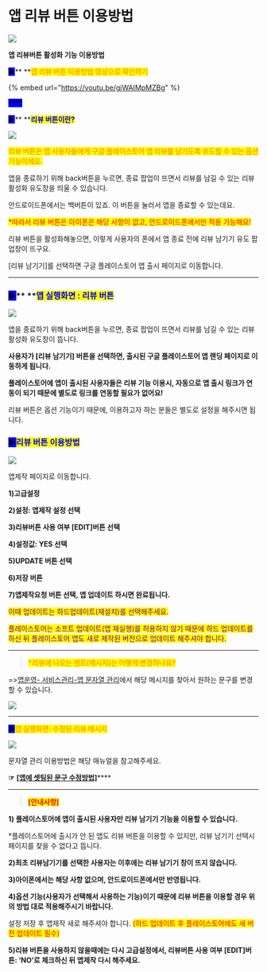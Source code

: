 # 앱 리뷰 버튼 이용방법

![](https://wp.swing2app.co.kr/wp-content/uploads/2019/03/%EB%A6%AC%EB%B7%B0%EB%B2%84%ED%8A%BC-%EC%A0%9C%EB%AA%A9.png)

**앱 리뷰버튼 활성화 기능 이용방법**

<mark style="background-color:blue;">**▶**</mark>**  **<mark style="color:orange;">**앱 리뷰 버튼 이용방법 영상으로 확인하기**</mark>&#x20;

{% embed url="https://youtu.be/gjWAIMpMZBg" %}

<mark style="background-color:blue;">****</mark>

<mark style="background-color:blue;">**▶**</mark>**  **<mark style="color:blue;">**리뷰 버튼이란?**</mark>

![](https://wp.swing2app.co.kr/wp-content/uploads/2019/03/%EB%A6%AC%EB%B7%B0%EC%B0%BD.png)

<mark style="color:orange;">**리뷰 버튼은 앱 사용자들에게 구글 플레이스토어 앱 리뷰를 남기도록 유도할 수 있는 옵션 기능이에요.**</mark>

앱을 종료하기 위해 back버튼을 누르면, 종료 팝업이 뜨면서 리뷰를 남길 수 있는 리뷰 활성화 유도창을 띄울 수 있습니다.

안드로이드폰에서는 백버튼이 있죠. 이 버튼을 눌러서 앱을 종료할 수 있는데요.

<mark style="color:red;">\*따라서 리뷰 버튼은 아이폰은 해당 사항이 없고, 안드로이드폰에서만 적용 가능해요!</mark>

리뷰 버튼을 활성화해놓으면, 이렇게 사용자의 폰에서 앱 종료 전에 리뷰 남기기 유도 팝업창이 뜨구요.

\[리뷰 남기기]를 선택하면 구글 플레이스토어 앱 출시 페이지로 이동합니다.

***

### <mark style="background-color:blue;">**▶**</mark>**  **<mark style="color:blue;">**앱 실행화면 : 리뷰 버튼**</mark>

![](https://wp.swing2app.co.kr/wp-content/uploads/2019/03/%EB%A6%AC%EB%B7%B0%EC%B0%BD2.png)

앱을 종료하기 위해 back버튼을 누르면, 종료 팝업이 뜨면서 리뷰를 남길 수 있는 리뷰 활성화 유도창이 뜹니다.

**사용자가 \[리뷰 남기기] 버튼을 선택하면, 출시된 구글 플레이스토어 앱 랜딩 페이지로 이동하게 됩니다.**

**플레이스토어에 앱이 출시된 사용자들은 리뷰 기능 이용시, 자동으로 앱 출시 링크가 연동이 되기 때문에 별도로 링크를 연동할 필요가 없어요!**

리뷰 버튼은 옵션 기능이기 때문에, 이용하고자 하는 분들은 별도로 설정을 해주시면 됩니다.



### <mark style="background-color:blue;">**▶**</mark><mark style="color:blue;">**리뷰 버튼 이용방법**</mark>

![](https://wp.swing2app.co.kr/wp-content/uploads/2019/03/%EB%A6%AC%EB%B7%B0%EB%B2%84%ED%8A%BCNEW1.png)

앱제작 페이지로 이동합니다.

**1)고급설정**

**2)설정: 앱제작 설정 선택**

**3)리뷰버튼 사용 여부 \[EDIT]버튼 선택**

**4)설정값: YES 선택**

**5)UPDATE 버튼 선택**

**6)저장 버튼**

**7)앱제작요청 버튼 선택, 앱 업데이트 하시면 완료됩니다.**&#x20;

<mark style="color:purple;">이때 업데이트는 하드업데이트(재설치)를 선택해주세요.</mark>

<mark style="color:purple;">플레이스토어는 소프트 업데이트(앱 재실행)를 허용하지 않기 때문에 하드 업데이트를 하신 뒤 플레이스토어 앱도 새로 제작된 버전으로 업데이트 해주셔야 합니다.</mark>

***

> <mark style="color:orange;">**\*리뷰에 나오는 멘트(메시지)는 어떻게 변경하나요?**</mark>

\=>[앱운영- 서비스관리-앱 문자열 관리](http://www.swing2app.co.kr/view/app\_resourecs\_manager)에서 해당 메시지를 찾아서 원하는 문구를 변경할 수 있습니다.

![](https://wp.swing2app.co.kr/wp-content/uploads/2019/03/%EB%AC%B8%EA%B5%AC%EC%88%98%EC%A0%95.gif)

****

<mark style="background-color:blue;">**▶**</mark><mark style="color:orange;">**앱 실행화면: 수정된 리뷰 메시지**</mark>&#x20;

![](https://wp.swing2app.co.kr/wp-content/uploads/2019/03/%EB%AC%B8%EC%9E%90%EC%97%B4%EA%B4%80%EB%A6%AC10.png)

문자열 관리 이용방법은 해당 매뉴얼을 참고해주세요.

**☞** [**\[앱에 셋팅된 문구 수정방법\]**](https://wp.swing2app.co.kr/documentation/appmanage/service/edit-text/)****

***

> <mark style="color:red;">**\[안내사항]**</mark>

**1) 플레이스토어에 앱이 출시된 사용자만 리뷰 남기기 기능을 이용할 수 있습니다.**

\*플레이스토어에 출시가 안 된 앱도 리뷰 버튼을 이용할 수 있지만, 리뷰 남기기 선택시 페이지를 찾을 수 없다고 뜹니다.

**2)최초 리뷰남기기를 선택한 사용자는 이후에는 리뷰 남기기 창이 뜨지 않습니다.**

**3)아이폰에서는 해당 사항 없으며, 안드로이드폰에서만 반영됩니다.**

**4)옵션 기능(사용자가 선택해서 사용하는 기능)이기 때문에 리뷰 버튼을 이용할 경우 위의 방법 대로 적용해주시기 바랍니다.**

설정 저장 후 앱제작 새로 해주셔야 합니다. <mark style="color:red;">(하드 업데이트 후 플레이스토어에도 새 버전 업데이트 필수)</mark>

**5)리뷰 버튼을 사용하지 않을때에는 다시 고급설정에서, 리뷰버튼 사용 여부 \[EDIT]버튼: ‘NO’로 체크하신 뒤 앱제작 다시 해주세요.**
